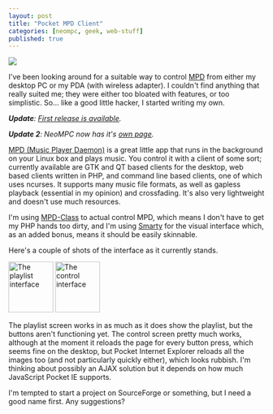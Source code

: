 ```yaml
---
layout: post
title: "Pocket MPD Client"
categories: [neompc, geek, web-stuff]
published: true
---
```


<a href="http://www.pixelhum.com/archives/2005-05-12/pocket-mpd-client/"><img class="centered" src="/images/mpd_client.png" /></a>

I've been looking around for a suitable way to control <a href="http://www.musicpd.org">MPD</a> from either my desktop PC or my PDA (with wireless adapter).  I couldn't find anything that really suited me; they were either too bloated with features, or too simplistic.  So... like a good little hacker, I started writing my own.

<em><strong>Update</strong>: <a href="http://www.pixelhum.com/archives/2005-05-29/neompc-02/">First release is available</a>.</em>

<em><strong>Update 2</strong>: NeoMPC now has it's <a title="NeoMPC" href="/neompc/">own page</a>.</em>

<!-- more -->

<a href="http://www.musicpd.org">MPD (Music Player Daemon)</a> is a great little app that runs in the background on your Linux box and plays music.  You control it with a client of some sort; currently available are GTK and QT based clients for the desktop, web based clients written in PHP, and command line based clients, one of which uses ncurses.  It supports many music file formats, as well as gapless playback (essential in my opinion) and crossfading.  It's also very lightweight and doesn't use much resources.

I'm using <a href="http://mpd.24oz.com/">MPD-Class</a> to actual control MPD, which means I don't have to get my PHP hands too dirty, and I'm using <a href="http://smarty.php.net/">Smarty</a> for the visual interface which, as an added bonus, means it should be easily skinnable.

Here's a couple of shots of the interface as it currently stands.

<a title="Photo Sharing" href="http://www.flickr.com/photos/danbee/13536019/"><img width="88" height="100" alt="The playlist interface" src="http://photos9.flickr.com/13536019_8f0a988d9c_t.jpg" /></a> <a title="Photo Sharing" href="http://www.flickr.com/photos/danbee/13536018/"><img width="88" height="100" alt="The control interface" src="http://photos11.flickr.com/13536018_6d67181f92_t.jpg" /></a>

The playlist screen works in as much as it does show the playlist, but the buttons aren't functioning yet.  The control screen pretty much works, although at the moment it reloads the page for every button press, which seems fine on the desktop, but Pocket Internet Explorer reloads all the images too (and not particularly quickly either), which looks rubbish.  I'm thinking about possibly an AJAX solution but it depends on how much JavaScript Pocket IE supports.

I'm tempted to start a project on SourceForge or something, but I need a good name first.  Any suggestions?
